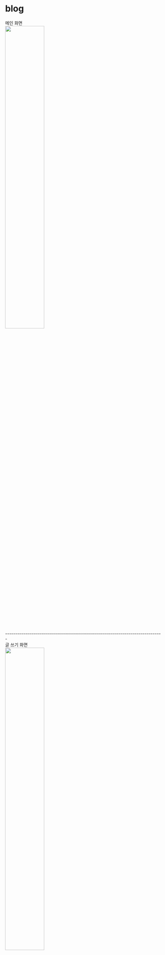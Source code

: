 # blog

<div>메인 화면</div>
<img src="https://user-images.githubusercontent.com/65752350/101985207-ee5b8380-3cc9-11eb-9e5a-5d649f5f9583.jpg" width="50%"></img>
<br>
<span>-------------------------------------------------------------------------------</span>

<div>글 쓰기 화면</div>
<img src="https://user-images.githubusercontent.com/65752350/101985687-f49f2f00-3ccc-11eb-91ee-43c30ce43a17.jpg" width="50%"></img>
<br>
<span>-------------------------------------------------------------------------------</span>

<div>로그인 화면</div>
<img src="https://user-images.githubusercontent.com/65752350/101985679-ecdf8a80-3ccc-11eb-993b-fe4541194796.jpg" width="50%"></img>
<br>
<span>-------------------------------------------------------------------------------</span>

<div>회원가입 화면</div>
<img src="https://user-images.githubusercontent.com/65752350/101985681-f23cd500-3ccc-11eb-96a3-77d395eb79c4.jpg" width="50%"></img>
<br>
<span>-------------------------------------------------------------------------------</span>

<div>방문자관리 화면</div>
<img src="https://user-images.githubusercontent.com/65752350/101985932-37add200-3cce-11eb-9dc2-16575361b8cd.jpg" width="50%"></img>
<br>
<span>-------------------------------------------------------------------------------</span>

<div>카테고리관리 화면</div>
<img src="https://user-images.githubusercontent.com/65752350/101985684-f4069880-3ccc-11eb-9fa3-d38125480786.jpg" width="50%"></img>
<br>
<span>-------------------------------------------------------------------------------</span>

<div>게시물관리 화면</div>
<img src="https://user-images.githubusercontent.com/65752350/101985685-f4069880-3ccc-11eb-920e-19e2a595bff7.jpg" width="50%"></img>
<br>
<span>-------------------------------------------------------------------------------</span>
